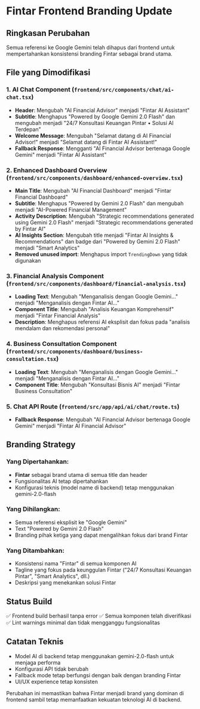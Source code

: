 # Fintar Frontend Branding Update

## Ringkasan Perubahan

Semua referensi ke Google Gemini telah dihapus dari frontend untuk mempertahankan konsistensi branding Fintar sebagai brand utama.

## File yang Dimodifikasi

### 1. AI Chat Component (`frontend/src/components/chat/ai-chat.tsx`)
- **Header**: Mengubah "AI Financial Advisor" menjadi "Fintar AI Assistant"
- **Subtitle**: Menghapus "Powered by Google Gemini 2.0 Flash" dan mengubah menjadi "24/7 Konsultasi Keuangan Pintar • Solusi AI Terdepan"
- **Welcome Message**: Mengubah "Selamat datang di AI Financial Advisor!" menjadi "Selamat datang di Fintar AI Assistant!"
- **Fallback Response**: Mengganti "AI Financial Advisor bertenaga Google Gemini" menjadi "Fintar AI Assistant"

### 2. Enhanced Dashboard Overview (`frontend/src/components/dashboard/enhanced-overview.tsx`)
- **Main Title**: Mengubah "AI Financial Dashboard" menjadi "Fintar Financial Dashboard"
- **Subtitle**: Menghapus "Powered by Gemini 2.0 Flash" dan mengubah menjadi "AI-Powered Financial Management"
- **Activity Description**: Mengubah "Strategic recommendations generated using Gemini 2.0 Flash" menjadi "Strategic recommendations generated by Fintar AI"
- **AI Insights Section**: Mengubah title menjadi "Fintar AI Insights & Recommendations" dan badge dari "Powered by Gemini 2.0 Flash" menjadi "Smart Analytics"
- **Removed unused import**: Menghapus import `TrendingDown` yang tidak digunakan

### 3. Financial Analysis Component (`frontend/src/components/dashboard/financial-analysis.tsx`)
- **Loading Text**: Mengubah "Menganalisis dengan Google Gemini..." menjadi "Menganalisis dengan Fintar AI..."
- **Component Title**: Mengubah "Analisis Keuangan Komprehensif" menjadi "Fintar Financial Analysis"
- **Description**: Menghapus referensi AI eksplisit dan fokus pada "analisis mendalam dan rekomendasi personal"

### 4. Business Consultation Component (`frontend/src/components/dashboard/business-consultation.tsx`)
- **Loading Text**: Mengubah "Menganalisis dengan Google Gemini..." menjadi "Menganalisis dengan Fintar AI..."
- **Component Title**: Mengubah "Konsultasi Bisnis AI" menjadi "Fintar Business Consultation"

### 5. Chat API Route (`frontend/src/app/api/ai/chat/route.ts`)
- **Fallback Response**: Mengubah "AI Financial Advisor bertenaga Google Gemini" menjadi "Fintar AI Financial Advisor"

## Branding Strategy

### Yang Dipertahankan:
- **Fintar** sebagai brand utama di semua title dan header
- Fungsionalitas AI tetap dipertahankan
- Konfigurasi teknis (model name di backend) tetap menggunakan gemini-2.0-flash

### Yang Dihilangkan:
- Semua referensi eksplisit ke "Google Gemini"
- Text "Powered by Gemini 2.0 Flash"
- Branding pihak ketiga yang dapat mengalihkan fokus dari brand Fintar

### Yang Ditambahkan:
- Konsistensi nama "Fintar" di semua komponen AI
- Tagline yang fokus pada keunggulan Fintar ("24/7 Konsultasi Keuangan Pintar", "Smart Analytics", dll.)
- Deskripsi yang menekankan solusi Fintar

## Status Build
✅ Frontend build berhasil tanpa error
✅ Semua komponen telah diverifikasi
✅ Lint warnings minimal dan tidak mengganggu fungsionalitas

## Catatan Teknis
- Model AI di backend tetap menggunakan gemini-2.0-flash untuk menjaga performa
- Konfigurasi API tidak berubah
- Fallback mode tetap berfungsi dengan baik dengan branding Fintar
- UI/UX experience tetap konsisten

Perubahan ini memastikan bahwa Fintar menjadi brand yang dominan di frontend sambil tetap memanfaatkan kekuatan teknologi AI di backend.

